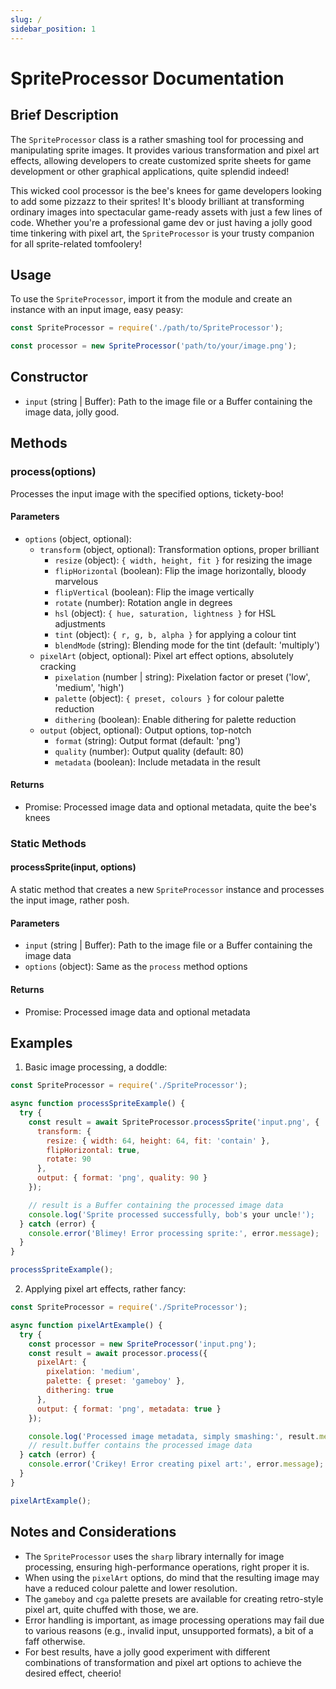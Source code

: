 ```yaml
---
slug: /
sidebar_position: 1
---
```

# SpriteProcessor Documentation

## Brief Description
The `SpriteProcessor` class is a rather smashing tool for processing and manipulating sprite images. It provides various transformation and pixel art effects, allowing developers to create customized sprite sheets for game development or other graphical applications, quite splendid indeed!

This wicked cool processor is the bee's knees for game developers looking to add some pizzazz to their sprites! It's bloody brilliant at transforming ordinary images into spectacular game-ready assets with just a few lines of code. Whether you're a professional game dev or just having a jolly good time tinkering with pixel art, the `SpriteProcessor` is your trusty companion for all sprite-related tomfoolery!

## Usage
To use the `SpriteProcessor`, import it from the module and create an instance with an input image, easy peasy:

```javascript
const SpriteProcessor = require('./path/to/SpriteProcessor');

const processor = new SpriteProcessor('path/to/your/image.png');
```

## Constructor
- `input` (string | Buffer): Path to the image file or a Buffer containing the image data, jolly good.

## Methods

### process(options)
Processes the input image with the specified options, tickety-boo!

#### Parameters
- `options` (object, optional):
  - `transform` (object, optional): Transformation options, proper brilliant
    - `resize` (object): `{ width, height, fit }` for resizing the image
    - `flipHorizontal` (boolean): Flip the image horizontally, bloody marvelous
    - `flipVertical` (boolean): Flip the image vertically
    - `rotate` (number): Rotation angle in degrees
    - `hsl` (object): `{ hue, saturation, lightness }` for HSL adjustments
    - `tint` (object): `{ r, g, b, alpha }` for applying a colour tint
    - `blendMode` (string): Blending mode for the tint (default: 'multiply')
  - `pixelArt` (object, optional): Pixel art effect options, absolutely cracking
    - `pixelation` (number | string): Pixelation factor or preset ('low', 'medium', 'high')
    - `palette` (object): `{ preset, colours }` for colour palette reduction
    - `dithering` (boolean): Enable dithering for palette reduction
  - `output` (object, optional): Output options, top-notch
    - `format` (string): Output format (default: 'png')
    - `quality` (number): Output quality (default: 80)
    - `metadata` (boolean): Include metadata in the result

#### Returns
- Promise: Processed image data and optional metadata, quite the bee's knees

### Static Methods

#### processSprite(input, options)
A static method that creates a new `SpriteProcessor` instance and processes the input image, rather posh.

#### Parameters
- `input` (string | Buffer): Path to the image file or a Buffer containing the image data
- `options` (object): Same as the `process` method options

#### Returns
- Promise: Processed image data and optional metadata

## Examples

1. Basic image processing, a doddle:
```javascript
const SpriteProcessor = require('./SpriteProcessor');

async function processSpriteExample() {
  try {
    const result = await SpriteProcessor.processSprite('input.png', {
      transform: {
        resize: { width: 64, height: 64, fit: 'contain' },
        flipHorizontal: true,
        rotate: 90
      },
      output: { format: 'png', quality: 90 }
    });

    // result is a Buffer containing the processed image data
    console.log('Sprite processed successfully, bob's your uncle!');
  } catch (error) {
    console.error('Blimey! Error processing sprite:', error.message);
  }
}

processSpriteExample();
```

2. Applying pixel art effects, rather fancy:
```javascript
const SpriteProcessor = require('./SpriteProcessor');

async function pixelArtExample() {
  try {
    const processor = new SpriteProcessor('input.png');
    const result = await processor.process({
      pixelArt: {
        pixelation: 'medium',
        palette: { preset: 'gameboy' },
        dithering: true
      },
      output: { format: 'png', metadata: true }
    });

    console.log('Processed image metadata, simply smashing:', result.metadata);
    // result.buffer contains the processed image data
  } catch (error) {
    console.error('Crikey! Error creating pixel art:', error.message);
  }
}

pixelArtExample();
```

## Notes and Considerations
- The `SpriteProcessor` uses the `sharp` library internally for image processing, ensuring high-performance operations, right proper it is.
- When using the `pixelArt` options, do mind that the resulting image may have a reduced colour palette and lower resolution.
- The `gameboy` and `cga` palette presets are available for creating retro-style pixel art, quite chuffed with those, we are.
- Error handling is important, as image processing operations may fail due to various reasons (e.g., invalid input, unsupported formats), a bit of a faff otherwise.
- For best results, have a jolly good experiment with different combinations of transformation and pixel art options to achieve the desired effect, cheerio!
